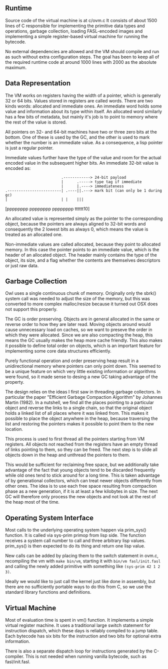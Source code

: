 ## Runtime

Source code of the virtual machine is at c/ovm.c It consists of about 1500
lines of C responsible for implementing the primitive data types and
operations, garbage collection, loading FASL-encoded images and implementing a
simple register-based virtual machine for running the bytecode.

No external dependencies are allowed and the VM should compile and run as such
without extra configuration steps. The goal has been to keep all of the
required runtime code at around 1000 lines with 2000 as the absolute maximum.

## Data Representation

The VM works on registers having the width of a pointer, which is generally 32
or 64 bits. Values stored in registers are called words. There are two kinds
words: allocated and immediate ones. An immediate word holds some value and
information about its type within itself. An allocated word similarly has a few
bits of metadata, but mainly it's job is to point to memory where the rest of
the value is stored.

All pointers on 32- and 64-bit
machines have two or three zero bits at the bottom. One of these is used by the
GC, and the other is used to mark whether the number is an immediate value. As a consequence, a
lisp pointer is just a regular pointer.

Immediate values further have the type of the value and room for the actual
encoded value in the subsequent higher bits. An immediate 32-bit value is
encoded as:


                             .------------> 24-bit payload
                             |      .-----> type tag if immediate
                             |      |.----> immediateness
    .------------------------| .----||.---> mark bit (can only be 1 during gc)
    |                        | |    |||
   [pppppppp pppppppp pppppppp tttttt10]

An allocated value is represented simply as the pointer to the
corresponding object, because the pointers are always aligned
to 32-bit words and consequently the 2 lowest bits as always 0,
which means the value is treated as an allocated one.

Non-immediate values are called allocated, because they point to allocated
memory. In this case the pointer points to an immediate value, which is the
header of an allocated object. The header mainly contains the type of the object,
its size, and a flag whether the contents are themselves descriptors or just
raw data.


## Garbage Collection

Owl uses a single continuous chunk of memory. Originally only the sbrk() system
call was needed to adjust the size of the memory, but this was converted to more
complex malloc/resize because it turned out OSX does not support this properly.

The GC is order preserving. Objects are in general
allocated in the same or reverse order to how they are later read. Moving objects
around would cause unnecessary load on caches, so we want to preseve the order
in which they were allocated. Since we are also compacting the heap, this means
the GC usually makes the heap more cache friendly. This also makes it possible
to define total order on objects, which is an important feature for implementing
some core data structures efficiently.

Purely functional operation and order preserving heap result in a unidirectional
memory where pointers can only point down. This seemed to be a unique feature on
which very little existing information or algorithms were found, so it made sense
to desing a new GC taking advantage of the property.

The design relies on the ideas I first saw in threading garbage collectors.
In particular the paper "Efficient Garbage Compaction Algorithm" by Johannes
Martin (1982). In a nutshell, we find all the places pointing to a particular
object and reverse the links to a single chain, so that the original object holds
a linked list of all places where it was linked from. This makes it possible to place
the object anywhere in the heap, because traversing the list and restoring the pointers
makes it possible to point them to the new location.

This process is used to first thread all the pointers starting from VM registers.
All objects not reached from the registers have an empty thread of links pointing
to them, so they can be freed. The next step is to slide all objects down in the
heap and unthread the pointers to them.

This would be sufficient for reclaiming free space, but we additionally take
advantage of the fact that young objects tend to be discarded frequently while
old ones tend to stick around for a long time. This is taken advantage of by
generational collectors, which can treat newer objects differently from other
ones. The idea is to use each free space resulting from compaction phase as a
new generation, if it is at least a few kilobytes in size. The next GC will
therefore only process the new objects and not look at the rest of the heap
most of the time.



## Operating System Interface

Most calls to the underlying operating system happen via prim_sys() function. It
is called via sys-prim primop from lisp side. The function receives a system call
number to call and three arbitrary lisp values. prim_sys() is then expected to do its
thing and return one lisp value.

New calls can be added by placing them to the switch statement in ovm.c, recompiling the vm
with `make bin/vm`, starting it with `bin/vm fasl/init.fasl` and calling the newly added
primitive with something like `(sys-prim 42 1 2 3)`.

Ideally we would like to just call the kernel just like done in assembly, but there are
no sufficiently portable ways to do this from C, so we use the standard library functions
and definitions.


## Virtual Machine

Most of evaluation time is spent in vm() function. It implements a simple virtual
register machine. It uses a traditional large switch statement for instruction dispatch,
which these days is reliably compiled to a jump table. Each bytecode has six bits
for the instruction and two bits for optional extra information.

There is also a separate dispatch loop for instructions generated by the C-compiler.
This is not needed when running vanilla bytecode, such as fasl/init.fasl.



